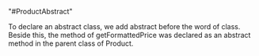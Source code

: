 "#ProductAbstract" 

To declare an abstract class, we add abstract before the word of class. Beside this, the method of getFormattedPrice
was declared as an abstract method in the parent class of Product. 
